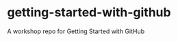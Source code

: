 getting-started-with-github
===========================

A workshop repo for Getting Started with GitHub
